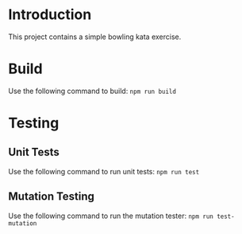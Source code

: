 # Introduction 

This project contains a simple bowling kata exercise. 

# Build

Use the following command to build: `npm run build`

# Testing

## Unit Tests

Use the following command to run unit tests: `npm run test`

## Mutation Testing

Use the following command to run the mutation tester: `npm run test-mutation`
